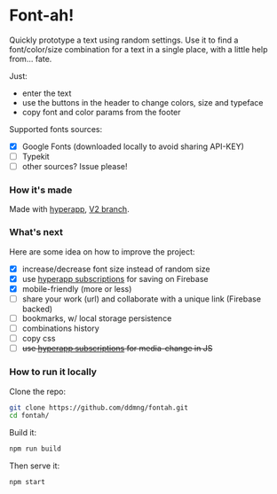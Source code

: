 # Font-ah!

Quickly prototype a text using random settings. Use it to find a font/color/size combination for a text in a single place, with a little help from... fate.

Just:
* enter the text
* use the buttons in the header to change colors, size and typeface
* copy font and color params from the footer

Supported fonts sources:
* [x] Google Fonts (downloaded locally to avoid sharing API-KEY)
* [ ] Typekit
* [ ] other sources? Issue please!

### How it's made
Made with [hyperapp](https://github.com/jorgebucaran/hyperapp), [V2 branch](https://github.com/jorgebucaran/hyperapp/pull/726).

### What's next

Here are some idea on how to improve the project:

* [x] increase/decrease font size instead of random size
* [x] use [hyperapp subscriptions](https://github.com/jorgebucaran/hyperapp/issues/752) for saving on Firebase
* [x] mobile-friendly (more or less)
* [ ] share your work (url) and collaborate with a unique link (Firebase backed)
* [ ] bookmarks, w/ local storage persistence
* [ ] combinations history
* [ ] copy css
* [ ] ~~use [hyperapp subscriptions](https://github.com/jorgebucaran/hyperapp/issues/752) for media-change in JS~~

### How to run it locally
Clone the repo:
```sh
git clone https://github.com/ddmng/fontah.git
cd fontah/
```

Build it:
```sh
npm run build
```

Then serve it:
```sh
npm start
```